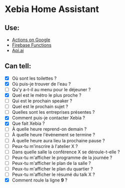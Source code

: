 # Xebia Home Assistant

## Use:

- [Actions on Google](https://console.actions.google.com)
- [Firebase Functions](https://console.firebase.google.com)
- [Api.ai](https://console.api.ai/api-client/)

## Can tell:

- [x] Où sont les toilettes ?
- [x] Où puis-je trouver de l'eau ?
- [ ] Qu'y a-t-il au menu pour le déjeuner ?
- [x] Quel est le métro le plus proche ?
- [ ] Qui est le prochain speaker ?
- [ ] Quel est le prochain sujet ?
- [ ] Quelles sont les entreprises présentes ?
- [x] Comment puis-je contacter Xebia ?
- [x] Que fait Xebia ?
- [ ] À quelle heure reprend-on demain ? 
- [ ] À quelle heure l'événement se termine ?
- [ ] À quelle heure aura lieu la prochaine pause ?
- [ ] Peux-tu m'inscrire à l'atelier X ?
- [ ] Dans quelle salle la conférence X se déroule-t-elle ?
- [ ] Peux-tu m'afficher le programme de la journée ?
- [ ] Peux-tu m'afficher le plan de la salle ?
- [ ] Peux-tu m'afficher le plan du quartier ?
- [ ] Peux-tu m'afficher le résumé du talk X ?
- [x] Comment roule la ligne **9** ?
